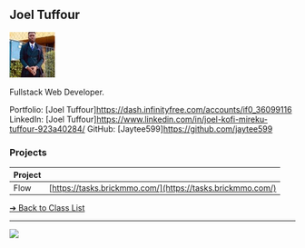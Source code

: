 <style>@import url("//readme.codeadam.ca/readme.css");</style>

## Joel Tuffour

![Joel Tuffour](../images/myimage.jpg)

Fullstack Web Developer.

Portfolio: [Joel Tuffour]https://dash.infinityfree.com/accounts/if0_36099116 
LinkedIn: [Joel Tuffour]https://www.linkedin.com/in/joel-kofi-mireku-tuffour-923a40284/
GitHub: [Jaytee599]https://github.com/jaytee599 

### Projects

| Project | |
| - | - |
| Flow | [https://tasks.brickmmo.com/](https://tasks.brickmmo.com/) |

[&#10132; Back to Class List](/)

---

<a href="https://brickmmo.com">
<img src="https://brickmmo.com/images/brickmmo-logo-horizontal.jpg" width="100">
</a>
